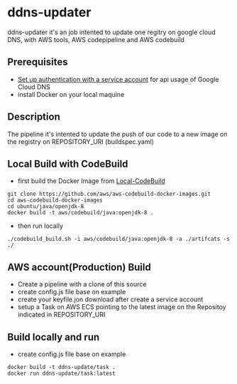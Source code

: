 # ddns-updater
ddns-updater it's an job intented to update one regitry on google cloud DNS, with 
AWS tools, AWS codepipeline and AWS codebuild

## Prerequisites
- [Set up authentication with a service account](https://cloud.google.com/docs/authentication/getting-started) for api usage of Google Cloud DNS
- install Docker on your local maquine

## Description
The pipeline it's intented to update the push of our code to a new image on the registry on REPOSITORY_URI (buildspec.yaml)

## Local Build with CodeBuild
- first build the Docker Image from [Local-CodeBuild](https://github.com/aws/aws-codebuild-docker-images.git)
```
git clone https://github.com/aws/aws-codebuild-docker-images.git
cd aws-codebuild-docker-images
cd ubuntu/java/openjdk-8
docker build -t aws/codebuild/java:openjdk-8 .
```
- then run locally
```
./codebuild_build.sh -i aws/codebuild/java:openjdk-8 -a ./artifcats -s ./
```

## AWS account(Production) Build
- Create a pipeline with a clone of this source
- create config.js file base on example
- create your keyfile.jon download after create a service account
- setup a Task on AWS ECS  pointing to the latest image on the Repositoy indicated in REPOSITORY_URI

## Build locally and run
- create config.js file base on example
```
docker build -t ddns-update/task .
docker run ddns-update/task:latest
```
